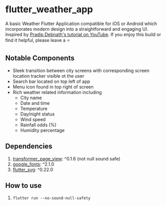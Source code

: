 # flutter_weather_app

A basic Weather Flutter Application compatible for iOS or Android which incorporates modern design into a straightforward and engaging UI. Inspired by [Pradip Debnath's tutorial on YouTube](https://youtu.be/A9EWCl67hKw). If you enjoy this build or find it helpful, please leave a ⭐ 

## Notable Components

- Sleek transition between city screens with corresponding screen location tracker visible ot the user
- Search bar located on top left of app
- Menu icon found in top right of screen
- Rich weather related information including
  - City name
  - Date and time
  - Temperature
  - Day/night status
  - Wind speed
  - Rainfall odds (%)
  - Humidity percentage

## Dependencies
1. [transformer_page_view](https://pub.dev/packages/transformer_page_view): ^0.1.6 (not null sound safe)
2. [google_fonts](https://pub.dev/packages/google_fonts): ^2.1.0
3. [flutter_svg](https://pub.dev/packages/flutter_svg): ^0.22.0

## How to use
1. ```flutter run --no-sound-null-safety```
